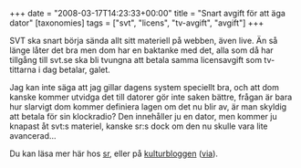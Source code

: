 +++
date = "2008-03-17T14:23:33+00:00"
title = "Snart avgift för att äga dator"
[taxonomies]
tags = ["svt", "licens", "tv-avgift", "avgift"]
+++

SVT ska snart börja sända allt sitt materiell på webben, även live. Än så länge låter det bra men dom har en baktanke med det, alla som då har tillgång till svt.se ska bli tvungna att betala samma licensavgift som tv-tittarna i dag betalar, galet.

Jag kan inte säga att jag gillar dagens system speciellt bra, och att dom kanske kommer utvidga det till datorer gör inte saken bättre, frågan är bara hur slarvigt dom kommer definiera lagen om det nu blir av, är man skyldig att betala för sin klockradio? Den innehåller ju en dator, men kommer ju knapast åt svt:s materiel, kanske sr:s dock om den nu skulle vara lite avancerad&#8230;

Du kan läsa mer här hos [sr][1], eller på [kulturbloggen][2] ([via][3]).



<small></small>

 [1]: http://www.sr.se/cgi-bin/ekot/artikel.asp?Artikel=1955005
 [2]: http://kulturbloggen.com/?p=3329
 [3]: http://mj.barczyk.se/blog/2354/nu-ska-alla-betala-tv-licens-sekt-fasoner-fran-svt
